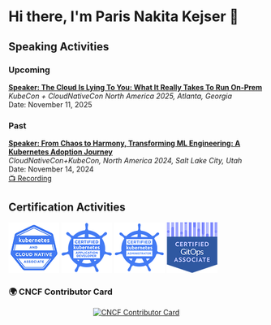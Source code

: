 # Hi there, I'm Paris Nakita Kejser 👋

## Speaking Activities

### Upcoming

**[Speaker: The Cloud Is Lying To You: What It Really Takes To Run On-Prem](https://sched.co/27FXa)**<br />
_KubeCon + CloudNativeCon North America 2025, Atlanta, Georgia_<br />
Date: November 11, 2025<br />


### Past

**[Speaker: From Chaos to Harmony, Transforming ML Engineering: A Kubernetes Adoption Journey](https://sched.co/1i7oM)**<br />
_CloudNativeCon+KubeCon, North America 2024, Salt Lake City, Utah_<br />
Date: November 14, 2024<br />
[📺 Recording](https://www.youtube.com/watch?v=yqobcMJ_1as)

## Certification Activities

![](images/cncf-KCNA.png)
![](images/cncf-CKAD.png)
![](images/cncf-CKA.png)
![](images/cncf-CGOA.png)

### 🌍 CNCF Contributor Card
<p align="center">
  <a href="https://contribcard.cncf.io/parisnakitakejser">
    <img src="https://contribcard.cncf.io/api/card/parisnakitakejser/image" alt="CNCF Contributor Card" />
  </a>
</p>
